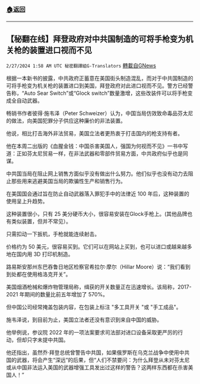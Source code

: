 ###  [:house:返回](README.md)
---


## 【秘翻在线】拜登政府对中共国制造的可将手枪变为机关枪的装置进口视而不见
`2/27/2024 1:58 AM UTC 秘密翻譯組G-Translators` [轉載自GNews](https://gnews.org/articles/2343821)

根据一本新书的披露，中共政府正蓄意在美国街头制造混乱，而对于中共国制造的可将手枪变为机关枪的装置进口到美国，拜登政府对此进口视而不见。警方已经警告称，“Auto Sear Switch”或“Glock switch”数量激增，这些改装件可以将手枪变成全自动武器。

畅销书作者彼得·施韦泽（Peter Schweizer）认为，中国当局仿效致命毒品芬太尼的做法，向美国犯罪分子供应这种廉价的非法装置。

他说，相比打击海外非法贸易，美国立法者更热衷于打击国内的枪支持有者。

他在本周二出版的《血腥金钱：中国杀害美国人，强国为何视而不见》一书中写道：正如芬太尼贸易一样，在非法武器和零部件贸易方面，中共政府似乎也是同谋。

中共国当局在阻止网上销售方面似乎没有做出什么努力。他们似乎也没有动力去阻止那些用来逃避美国当局的欺骗性生产和销售行为。

在美国国会通过旨在防止自动武器落入罪犯手中的法律近 100 年后，这种装置的使用呈上升趋势。

这种装置很小，只有 25 美分硬币大小，很容易安装在Glock手枪上。(其他品牌也有类似装置，但并不常见）。

只需扣动一下扳机，手枪就能连续射击。

价格约为 50 美元，很容易买到。它们可以在网站上买到，也可以进口或越来越多地在国内用 3D 打印机制造。

路易斯安那州东巴吞鲁日地区检察官希拉尔·摩尔（Hillar Moore）说：“我们看到到处都在使用格洛克开关”。

美国烟酒枪械和爆炸物管理局称，缉获的开关数量正在迅速增长。该局称，2017-2021 年期间的数量比前五年增加了 570%。

但中国公司经常掩盖包装内容，在包装上标注 "多工具开关 "或 "手工成品"。

施韦泽说，到目前为止，美国立法者还没有意识到来自中国的威胁。

他举例说，参议院 2022 年的一项法案要求司法部对进口设备采取更严厉的行动，但却只字未提中共国。

他还指出，虽然乔·拜登总统曾警告中共国，如果俄罗斯在乌克兰战争中使用中共国的武器，将会产生“深远”的后果，但“人们不禁要问：为什么拜登从未对芬太尼或从中国非法运入美国的武器增强工具发出过这样的警告？这两样东西都在杀害美国人！”
